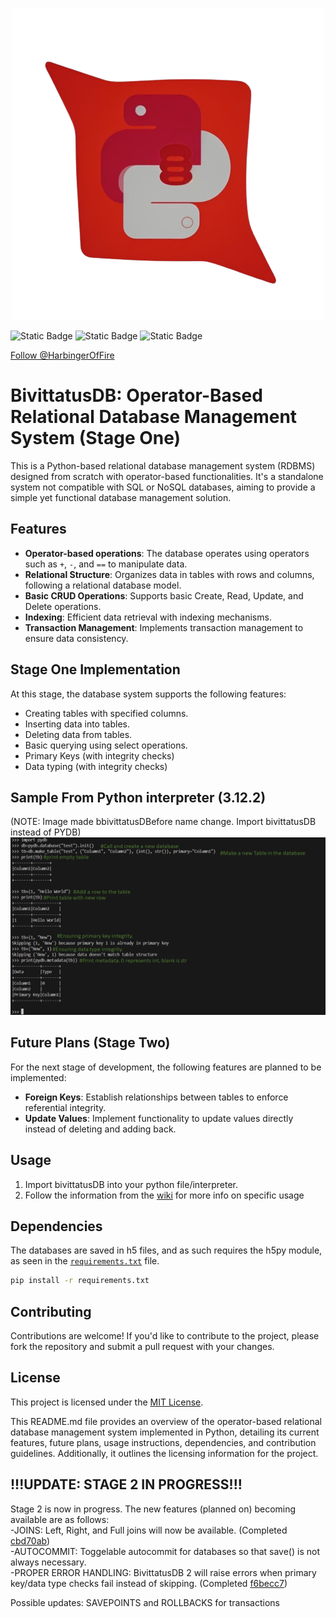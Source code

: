 <p align="center">
<img src="./logo.png" />
</p>

![Static Badge](https://img.shields.io/badge/Version-1.0.0-green)
![Static Badge](https://img.shields.io/badge/Language%20-%20Python%20(3.12)-blue)
![Static Badge](https://img.shields.io/badge/Status%20-%20Basic%20-%20yellow)

<!-- Place this tag where you want the button to render. -->
<a class="button" href="https://github.com/HarbingerOfFire" data-color-scheme="no-preference: light; light: light; dark: dark;" data-size="large" aria-label="Follow @HarbingerOfFire on GitHub">Follow @HarbingerOfFire</a>

# BivittatusDB: Operator-Based Relational Database Management System (Stage One)

This is a Python-based relational database management system (RDBMS) designed from scratch with operator-based functionalities. It's a standalone system not compatible with SQL or NoSQL databases, aiming to provide a simple yet functional database management solution.

## Features
- **Operator-based operations**: The database operates using operators such as `+`, `-`, and `==` to manipulate data.
- **Relational Structure**: Organizes data in tables with rows and columns, following a relational database model.
- **Basic CRUD Operations**: Supports basic Create, Read, Update, and Delete operations.
- **Indexing**: Efficient data retrieval with indexing mechanisms.
- **Transaction Management**: Implements transaction management to ensure data consistency.

## Stage One Implementation
At this stage, the database system supports the following features:
- Creating tables with specified columns.
- Inserting data into tables.
- Deleting data from tables.
- Basic querying using select operations.
- Primary Keys (with integrity checks)
- Data typing (with integrity checks)

## Sample From Python interpreter (3.12.2)
(NOTE: Image made bbivittatusDBefore name change. Import bivittatusDB instead of PYDB)
![sample](sample.png)

## Future Plans (Stage Two)
For the next stage of development, the following features are planned to be implemented:
- **Foreign Keys**: Establish relationships between tables to enforce referential integrity.
- **Update Values**: Implement functionality to update values directly instead of deleting and adding back.

## Usage
1. Import bivittatusDB into your python file/interpreter.
2. Follow the information from the [wiki](https://github.com/HarbingerOfFire/PYDB/wiki) for more info on specific usage


## Dependencies
The databases are saved in h5 files, and as such requires the h5py module, as seen in the [`requirements.txt`](./requirements.txt) file.
```bash
pip install -r requirements.txt
```

## Contributing
Contributions are welcome! If you'd like to contribute to the project, please fork the repository and submit a pull request with your changes.

## License
This project is licensed under the [MIT License](LICENSE).

This README.md file provides an overview of the operator-based relational database management system implemented in Python, detailing its current features, future plans, usage instructions, dependencies, and contribution guidelines. Additionally, it outlines the licensing information for the project.

## !!!UPDATE: STAGE 2 IN PROGRESS!!!
Stage 2 is now in progress. The new features (planned on) becoming available are as follows:
    <br>-JOINS: Left, Right, and Full joins will now be available. (Completed [cbd70ab](https://github.com/HarbingerOfFire/bivittatusDB/commit/cbd70ab0d4fb1e2e976cc7155095455a716aa0bd))
    <br>-AUTOCOMMIT: Toggelable autocommit for databases so that save() is not always necessary.
    <br>-PROPER ERROR HANDLING: BivittatusDB 2 will raise errors when primary key/data type checks fail instead of skipping. (Completed [f6becc7](https://github.com/HarbingerOfFire/bivittatusDB/commit/f6becc7a537f872c95d64d06465477579adbfa67))

Possible updates:
    SAVEPOINTS and ROLLBACKS for transactions